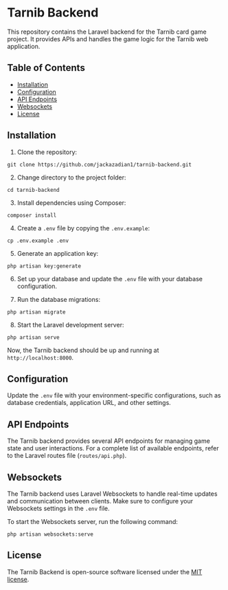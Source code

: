 # Tarnib Backend

This repository contains the Laravel backend for the Tarnib card game project. It provides APIs and handles the game logic for the Tarnib web application.

## Table of Contents

-   [Installation](#installation)
-   [Configuration](#configuration)
-   [API Endpoints](#api-endpoints)
-   [Websockets](#websockets)
-   [License](#license)

## Installation

1. Clone the repository:

```
git clone https://github.com/jackazadian1/tarnib-backend.git
```

2. Change directory to the project folder:

```
cd tarnib-backend
```

3. Install dependencies using Composer:

```
composer install
```

4. Create a `.env` file by copying the `.env.example`:

```
cp .env.example .env
```

5. Generate an application key:

```
php artisan key:generate
```

6. Set up your database and update the `.env` file with your database configuration.

7. Run the database migrations:

```
php artisan migrate
```

8. Start the Laravel development server:

```
php artisan serve
```

Now, the Tarnib backend should be up and running at `http://localhost:8000`.

## Configuration

Update the `.env` file with your environment-specific configurations, such as database credentials, application URL, and other settings.

## API Endpoints

The Tarnib backend provides several API endpoints for managing game state and user interactions. For a complete list of available endpoints, refer to the Laravel routes file (`routes/api.php`).

## Websockets

The Tarnib backend uses Laravel Websockets to handle real-time updates and communication between clients. Make sure to configure your Websockets settings in the `.env` file.

To start the Websockets server, run the following command:

```
php artisan websockets:serve
```

## License

The Tarnib Backend is open-source software licensed under the [MIT license](https://opensource.org/licenses/MIT).
